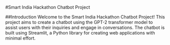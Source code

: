 #Smart India Hackathon Chatbot Project

##Introduction
Welcome to the Smart India Hackathon Chatbot Project! This project aims to create a chatbot using the GPT-2 transformer model to assist users with their inquiries and engage in conversations. The chatbot is built using Streamlit, a Python library for creating web applications with minimal effort.
